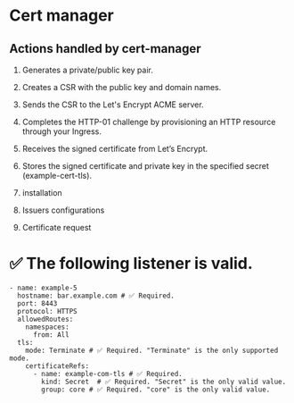 # Cert manager
## Actions handled by cert-manager

1. Generates a private/public key pair.
2. Creates a CSR with the public key and domain names.
3. Sends the CSR to the Let's Encrypt ACME server.
4. Completes the HTTP-01 challenge by provisioning an HTTP resource through your Ingress.
5. Receives the signed certificate from Let’s Encrypt.
6. Stores the signed certificate and private key in the specified secret (example-cert-tls).



1. installation
2. Issuers configurations
3. Certificate request







# ✅  The following listener is valid.
    - name: example-5
      hostname: bar.example.com # ✅ Required.
      port: 8443
      protocol: HTTPS
      allowedRoutes:
        namespaces:
          from: All
      tls:
        mode: Terminate # ✅ Required. "Terminate" is the only supported mode.
        certificateRefs:
          - name: example-com-tls # ✅ Required.
            kind: Secret  # ✅ Required. "Secret" is the only valid value.
            group: core # ✅ Required. "core" is the only valid value.
